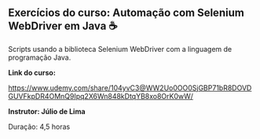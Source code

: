 ## Exercícios do curso: Automação com Selenium WebDriver em Java :coffee:



Scripts usando a biblioteca Selenium WebDriver com a linguagem de programação Java.

**Link do curso:**

https://www.udemy.com/share/104yvC3@WW2Uo0OO0SjGBP71bR8DOVDGUVFkpDR4OMnQ9Ipq2X6Wn848kDtqYB8xo8OrK0wW/

**Instrutor: Júlio de Lima**

Duração: 4,5 horas

